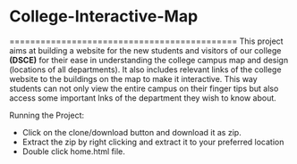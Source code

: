 # College-Interactive-Map
============================================
This project aims at building a website for the new students and visitors of our college **(DSCE)** for their ease in understanding the college campus map and design (locations of all departments). It also includes relevant links of the college website to the buildings on the map to make it interactive. This way students can not only view the entire campus on their finger tips but also access some important lnks of the department they wish to know about.

<p align="justify">

Running the Project:
- Click on the clone/download button and download it as zip.
- Extract the zip by right clicking and extract it to your preferred location
- Double click home.html file.